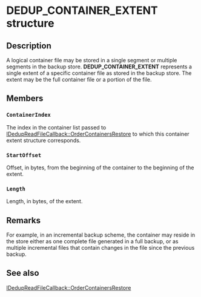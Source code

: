 # DEDUP_CONTAINER_EXTENT structure

## Description

A logical container file may be stored in a single segment or multiple segments in the backup store.
**DEDUP_CONTAINER_EXTENT** represents a single
extent of a specific container file as stored in the backup store. The extent may be the full container file or a
portion of the file.

## Members

### `ContainerIndex`

The index in the container list passed to
[IDedupReadFileCallback::OrderContainersRestore](https://learn.microsoft.com/previous-versions/windows/desktop/api/ddpbackup/nf-ddpbackup-idedupreadfilecallback-ordercontainersrestore)
to which this container extent structure corresponds.

### `StartOffset`

Offset, in bytes, from the beginning of the container to the beginning of the extent.

### `Length`

Length, in bytes, of the extent.

## Remarks

For example, in an incremental backup scheme, the container may reside in the store either as one complete file
generated in a full backup, or as multiple incremental files that contain changes in the file since the previous
backup.

## See also

[IDedupReadFileCallback::OrderContainersRestore](https://learn.microsoft.com/previous-versions/windows/desktop/api/ddpbackup/nf-ddpbackup-idedupreadfilecallback-ordercontainersrestore)